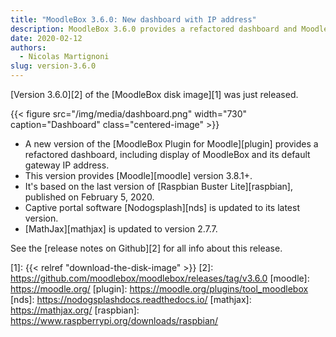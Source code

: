```yaml
---
title: "MoodleBox 3.6.0: New dashboard with IP address"
description: MoodleBox 3.6.0 provides a refactored dashboard and Moodle 3.8.1+. It is based on Raspbian version released on February 5, 2020.
date: 2020-02-12
authors:
  - Nicolas Martignoni
slug: version-3.6.0
---
```


[Version 3.6.0][2] of the [MoodleBox disk image][1] was just released.

{{< figure src="/img/media/dashboard.png" width="730" caption="Dashboard" class="centered-image" >}}

  - A new version of the [MoodleBox Plugin for Moodle][plugin] provides a refactored dashboard, including display of MoodleBox and its default gateway IP address.
  - This version provides [Moodle][moodle] version 3.8.1+.
  - It's based on the last version of [Raspbian Buster Lite][raspbian], published on February 5, 2020.
  - Captive portal software [Nodogsplash][nds] is updated to its latest version.
  - [MathJax][mathjax] is updated to version 2.7.7.

See the [release notes on Github][2] for all info about this release.

 [1]: {{< relref "download-the-disk-image" >}}
 [2]: https://github.com/moodlebox/moodlebox/releases/tag/v3.6.0
 [moodle]: https://moodle.org/
 [plugin]: https://moodle.org/plugins/tool_moodlebox
 [nds]: https://nodogsplashdocs.readthedocs.io/
 [mathjax]: https://mathjax.org/
 [raspbian]: https://www.raspberrypi.org/downloads/raspbian/
